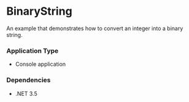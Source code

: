 BinaryString
============

An example that demonstrates how to convert an integer into a binary string.

### Application Type ###
* Console application

### Dependencies ###
* .NET 3.5
